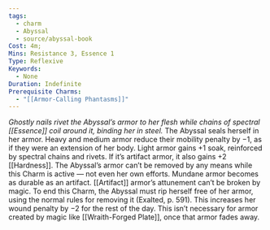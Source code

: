 ```yaml
---
tags:
  - charm
  - Abyssal
  - source/abyssal-book
Cost: 4m;
Mins: Resistance 3, Essence 1
Type: Reflexive
Keywords:
  - None
Duration: Indefinite
Prerequisite Charms:
  - "[[Armor-Calling Phantasms]]"
---
```

*Ghostly nails rivet the Abyssal’s armor to her flesh while chains of spectral [[Essence]] coil around it, binding her in steel.*
The Abyssal seals herself in her armor. Heavy and medium armor reduce their mobility penalty by −1, as if they were an extension of her body. Light armor gains +1 soak, reinforced by spectral chains and rivets.
If it’s artifact armor, it also gains +2 [[Hardness]].
The Abyssal’s armor can’t be removed by any means while this Charm is active — not even her own efforts. Mundane armor becomes as durable as an artifact. [[Artifact]] armor’s attunement can’t be broken by magic.
To end this Charm, the Abyssal must rip herself free of her armor, using the normal rules for removing it (Exalted, p. 591). This increases her wound penalty by −2 for the rest of the day. This isn’t necessary for armor created by magic like [[Wraith-Forged Plate]], once that armor fades away.